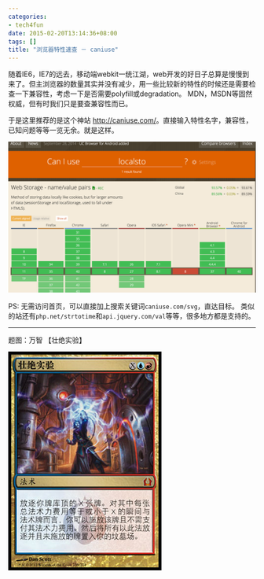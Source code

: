 ```yaml
---
categories:
- tech4fun
date: 2015-02-20T13:14:36+08:00
tags: []
title: "浏览器特性速查 － caniuse"
---
```


随着IE6，IE7的远去，移动端webkit一统江湖，web开发的好日子总算是慢慢到来了。但主浏览器的数量其实并没有减少，用一些比较新的特性的时候还是需要检查一下兼容性，考虑一下是否需要polyfill或degradation。 MDN，MSDN等固然权威，但有时我们只是要查兼容性而已。

<!--more-->

于是这里推荐的是这个神站 <http://caniuse.com/>。直接输入特性名字，兼容性，已知问题等等一览无余。就是这样。

![](/img/2015-q1/caniuse.png)

PS: 无需访问首页，可以直接加上搜索关键词`caniuse.com/svg`，直达目标。 类似的站还有`php.net/strtotime`和`api.jquery.com/val`等等，很多地方都是支持的。


------

题图：万智 【壮绝实验】 

![](/img/2015-q1/rtr159.jpg)
